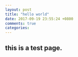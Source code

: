 ```yaml
---
layout: post
title: "hello world"
date: 2017-09-19 23:55:24 +0800
comments: true
categories: 
---
```

## this is a test page.
